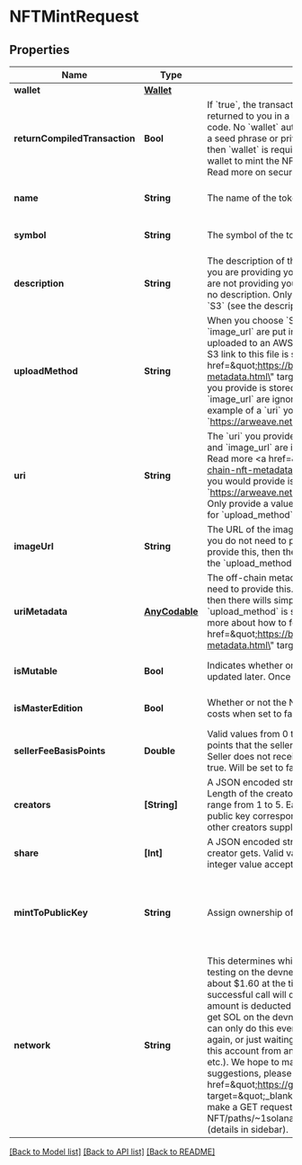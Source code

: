 # NFTMintRequest

## Properties
Name | Type | Description | Notes
------------ | ------------- | ------------- | -------------
**wallet** | [**Wallet**](Wallet.md) |  | [optional] 
**returnCompiledTransaction** | **Bool** | If &#x60;true&#x60;, the transaction to mint the NFT will not be submitted or signed. It will be returned to you in a raw form that you can then sign with a wallet (e.g., Phantom) or code. No &#x60;wallet&#x60; authentication information is required (thus, you do you have to supply a seed phrase or private key). See a Python example [here](https://github.com/BL0CK-X/blockchain-api/blob/main/third-party-api-examples/me-buy-sell.py). If &#x60;false&#x60; (the default option), then &#x60;wallet&#x60; is required. We sign and submit the transaction for you, which uses your wallet to mint the NFT. No further action is required on your part, and the NFT is minted. Read more on security [here](#section/Security).  | [optional] [default to false]
**name** | **String** | The name of the token. Limited to 32 characters. Stored on the blockchain. | [optional] [default to ""]
**symbol** | **String** | The symbol of the token. Limited to 10 characters. Stored on the blockchain. | [optional] [default to ""]
**description** | **String** | The description of the NFT. Limited to 2000 characters. Not stored on the blockchain.         If you are providing your own &#x60;uri&#x60; (see above), then you do not need to provide this.  If you are not providing your own &#x60;uri&#x60; and you do not provide this, then there wills simply be no description.  Only provide a value for &#x60;description&#x60; if the &#x60;upload_method&#x60; is set to &#x60;S3&#x60; (see the description for &#x60;upload_method&#x60; above). | [optional] [default to ""]
**uploadMethod** | **String** | When you choose &#x60;S3&#x60;, all of the &#x60;name&#x60;, &#x60;description&#x60;, &#x60;symbol&#x60;, &#x60;uri_metadata&#x60;, and &#x60;image_url&#x60; are put into a JSON dictionary and uploaded to S3 as a JSON file.  This is uploaded to an AWS S3 bucket we own, and is an option we provide at no charge. The S3 link to this file is stored in the NFT&#39;s account on the blockchain. Learn more  &lt;a href&#x3D;\&quot;https://blockchainapi.com/2022/01/18/how-to-format-off-chain-nft-metadata.html\&quot; target&#x3D;\&quot;_blank\&quot;&gt;here&lt;/a&gt;.  When you choose &#x60;URI&#x60;, the &#x60;uri&#x60; you provide is stored on the blockchain, and the &#x60;uri_metadata&#x60;, &#x60;description&#x60;, and &#x60;image_url&#x60; are ignored and not stored anywhere. &#x60;S3&#x60; is NOT involved in this case.   An example of a &#x60;uri&#x60; you would provide is an Arweave URL, like this: &#x60;https://arweave.net/_Y8tETU3FbAFZSM1wXNeWPweWwrW9K6oSF1SYi_bH9A&#x60;. | [optional] [default to .s3]
**uri** | **String** | The &#x60;uri&#x60; you provide is stored on the blockchain, and the &#x60;uri_metadata&#x60;, &#x60;description&#x60;, and &#x60;image_url&#x60; are ignored and not stored anywhere. &#x60;S3&#x60; is NOT involved in this case.   Read more &lt;a href&#x3D;\&quot;https://blockchainapi.com/2022/01/18/how-to-format-off-chain-nft-metadata.html\&quot; target&#x3D;\&quot;_blank\&quot;&gt;here&lt;/a&gt;.  An example of a &#x60;uri&#x60; you would provide is an Arweave URL, like this: &#x60;https://arweave.net/_Y8tETU3FbAFZSM1wXNeWPweWwrW9K6oSF1SYi_bH9A&#x60;.  Only provide a value for &#x60;uri&#x60; if the &#x60;upload_method&#x60; is set to &#x60;URI&#x60; (see the description for &#x60;upload_method&#x60; above). | [optional] [default to ""]
**imageUrl** | **String** | The URL of the image of the NFT.         If you are providing your own &#x60;uri&#x60; (see above), then you do not need to provide this.  If you are not providing your own &#x60;uri&#x60; and you do not provide this, then there wills simply be no image.  Only provide a value for &#x60;image_url&#x60; if the &#x60;upload_method&#x60; is set to &#x60;S3&#x60; (see the description for &#x60;upload_method&#x60; above). | [optional] [default to ""]
**uriMetadata** | [**AnyCodable**](.md) | The off-chain metadata.        If you are providing your own &#x60;uri&#x60; (see above), then you do not need to provide this.  If you are not providing your own &#x60;uri&#x60; and you do not provide this, then there wills simply be no image.  Only provide a value for &#x60;uri_metadata&#x60; if the &#x60;upload_method&#x60; is set to &#x60;S3&#x60; (see the description for &#x60;upload_method&#x60; above).  Learn more about how to format this metadata &lt;a href&#x3D;\&quot;https://blockchainapi.com/2022/01/18/how-to-format-off-chain-nft-metadata.html\&quot; target&#x3D;\&quot;_blank\&quot;&gt;here&lt;/a&gt;. | [optional] 
**isMutable** | **Bool** | Indicates whether or not the NFT created is mutable. If mutable, the NFT can be updated later. Once set to immutable, the NFT is unable to be changed.  | [optional] [default to true]
**isMasterEdition** | **Bool** | Whether or not the NFT is a master edition NFT. Saves about 0.001 SOL in transaction costs when set to false.  | [optional] [default to true]
**sellerFeeBasisPoints** | **Double** | Valid values from 0 to 10000. Must be an integer.  Represents the number of basis points that the seller receives as a fee upon sale.  E.g., 100 indicates a 1% seller fee. Seller does not receive a fee when \&quot;primary_sale_has_happened\&quot; is set to true.  Will be set to false after first sale has occurred.  | [optional] [default to 0]
**creators** | **[String]** | A JSON encoded string representing an array / list.  The designated creators of the NFT. Length of the creator list must match length of the list of share.  Valid lengths of the list range from 1 to 5. Each item in the list must be a valid public key address.    Only the public key corresponding to the seed phrase provided will be marked as verified. Any other creators supplied will be marked as unverified.  | [optional] 
**share** | **[Int]** | A JSON encoded string representing an array / list.  The share of the royalty that each creator gets. Valid values range from 0 to 100. Sum of the values must equal 100.  Only integer value accepted. Length of the share list must match length of the list of creators.  | [optional] 
**mintToPublicKey** | **String** | Assign ownership of the NFT to the public key address given by &#x60;mint_to_public_key&#x60;  | [optional] [default to "The public key of the wallet provided"]
**network** | **String** | This determines which network you choose to run the API calls on. We recommend first testing on the devnet, because minting an NFT costs a little above 0.01 SOL, which is about $1.60 at the time of this writing.  When you run on the mainnet-beta, each successful call will deduct approximately that much. When you run on the devnet, that amount is deducted from a simulated amount, so you are not paying with real SOL. To get SOL on the devnet,   airdrop SOL to this address using the CLI. Keep in mind that you can only do this every so often. If you are rate-limited, consider using a VPN and trying again, or just waiting. To get SOL on the mainnet-beta, you    must transfer real SOL to this account from another wallet (e.g., from another wallet you own, from an exchange, etc.). We hope to make this process easier in the future, and if you have any suggestions, please add them    as an issue on our &lt;a href&#x3D;\&quot;https://github.com/BL0CK-X/the-blockchain-api\&quot; target&#x3D;\&quot;_blank\&quot;&gt;GitHub repository&lt;/a&gt; for the API. To get a fee estimate, make a GET requests to the &lt;a href&#x3D;\&quot;#tag/Solana-NFT/paths/~1solana~1nft~1mint~1fee/get\&quot;&gt;v1/solana/nft/mint/fee endpoint&lt;/a&gt; (details in sidebar).  | [optional] [default to .devnet]

[[Back to Model list]](../README.md#documentation-for-models) [[Back to API list]](../README.md#documentation-for-api-endpoints) [[Back to README]](../README.md)



